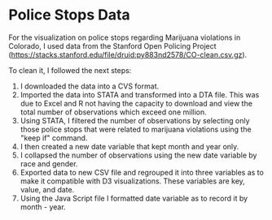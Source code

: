 # Police Stops Data

For the visualization on police stops regarding Marijuana violations in Colorado,
I used data from the Stanford Open Policing Project (https://stacks.stanford.edu/file/druid:py883nd2578/CO-clean.csv.gz). 

To clean it, I followed the next steps:

1. I downloaded the data into a CVS format.
2. Imported the data into STATA and transformed into a DTA file. This was due to Excel and R 
not having the capacity to download and view the total number of observations which exceed one million. 
3. Using STATA, I filtered the number of observations by selecting only those police stops that were
related to marijuana violations using the "keep if" command. 
4. I then created a new date variable that kept month and year only.
5. I collapsed the number of observations using the new date variable by race and gender. 
6. Exported data to new CSV file and regrouped it into three variables as to make it compatible with
D3 visualizations. These variables are key, value, and date. 
7. Using the Java Script file I formatted date variable as to record it by month - year.
